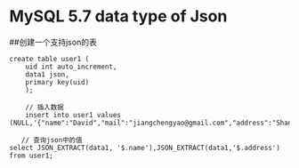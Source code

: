 # MySQL 5.7 data type of Json

##创建一个支持json的表

```
create table user1 ( 
	uid int auto_increment,  
	data1 json,
	primary key(uid)
	);
	
	// 插入数据
	insert into user1 values (NULL,'{"name":"David","mail":"jiangchengyao@gmail.com","address":"Shangahai"}');
     
   // 查询json中的值
select JSON_EXTRACT(data1, '$.name'),JSON_EXTRACT(data1,'$.address') from user1;
```


